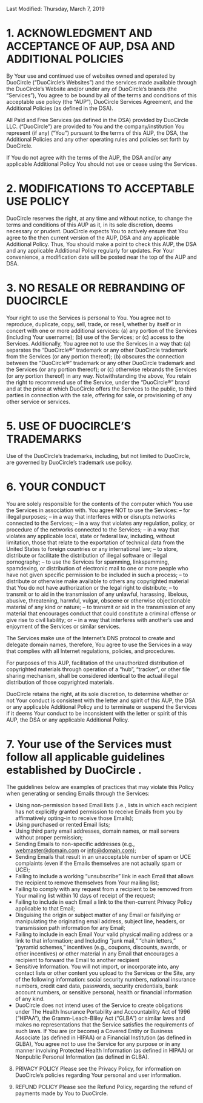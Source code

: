 Last Modified: Thursday, March 7, 2019

# 1. ACKNOWLEDGMENT AND ACCEPTANCE OF AUP, DSA AND ADDITIONAL POLICIES
By Your use and continued use of websites owned and operated by DuoCircle (“DuoCircle’s Websites”) and the services made available through the DuoCircle’s Website and/or under any of DuoCircle’s brands (the “Services”), You agree to be bound by all of the terms and conditions of this acceptable use policy (the “AUP”), DuoCircle Services Agreement, and the Additional Policies (as defined in the DSA).

All Paid and Free Services (as defined in the DSA) provided by DuoCircle LLC. (“DuoCircle”) are provided to You and the company/institution You represent (if any) (“You”) pursuant to the terms of this AUP, the DSA, the Additional Policies and any other operating rules and policies set forth by DuoCircle.

If You do not agree with the terms of the AUP, the DSA and/or any applicable Additional Policy You should not use or cease using the Services.

# 2. MODIFICATIONS TO ACCEPTABLE USE POLICY
DuoCircle reserves the right, at any time and without notice, to change the terms and conditions of this AUP as it, in its sole discretion, deems necessary or prudent. DuoCircle expects You to actively ensure that You agree to the then current version of the AUP, DSA and any applicable Additional Policy. Thus, You should make a point to check this AUP, the DSA and any applicable Additional Policy regularly for updates. For Your convenience, a modification date will be posted near the top of the AUP and DSA.

# 3. NO RESALE OR REBRANDING OF DUOCIRCLE
Your right to use the Services is personal to You. You agree not to reproduce, duplicate, copy, sell, trade, or resell, whether by itself or in concert with one or more additional services: (a) any portion of the Services (including Your username); (b) use of the Services; or (c) access to the Services. Additionally, You agree not to use the Services in a way that: (a) separates the “DuoCircle®” trademark or any other DuoCircle trademark from the Services (or any portion thereof); (b) obscures the connection between the “DuoCircle®” trademark or any other DuoCircle trademark and the Services (or any portion thereof); or (c) otherwise rebrands the Services (or any portion thereof) in any way. Notwithstanding the above, You retain the right to recommend use of the Service, under the “DuoCircle®” brand and at the price at which DuoCircle offers the Services to the public, to third parties in connection with the sale, offering for sale, or provisioning of any other service or services.

# 5. USE OF DUOCIRCLE’S TRADEMARKS
Use of the DuoCircle’s trademarks, including, but not limited to DuoCircle, are governed by DuoCircle’s trademark use policy.

# 6. YOUR CONDUCT
You are solely responsible for the contents of the computer which You use the Services in association with. You agree NOT to use the Services: – for illegal purposes; – in a way that interferes with or disrupts networks connected to the Services; – in a way that violates any regulation, policy, or procedure of the networks connected to the Services; – in a way that violates any applicable local, state or federal law, including, without limitation, those that relate to the exportation of technical data from the United States to foreign countries or any international law; – to store, distribute or facilitate the distribution of illegal software or illegal pornography; – to use the Services for spamming, linkspamming, spamdexing, or distribution of electronic mail to one or more people who have not given specific permission to be included in such a process; – to distribute or otherwise make available to others any copyrighted material that You do not have authorization or the legal right to distribute; – to transmit or to aid in the transmission of any unlawful, harassing, libelous, abusive, threatening, harmful, vulgar, obscene or otherwise objectionable material of any kind or nature; – to transmit or aid in the transmission of any material that encourages conduct that could constitute a criminal offense or give rise to civil liability; or – in a way that interferes with another’s use and enjoyment of the Services or similar services.

The Services make use of the Internet’s DNS protocol to create and delegate domain names, therefore, You agree to use the Services in a way that complies with all Internet regulations, policies, and procedures.

For purposes of this AUP, facilitation of the unauthorized distribution of copyrighted materials through operation of a “hub”, “tracker”, or other file sharing mechanism, shall be considered identical to the actual illegal distribution of those copyrighted materials.

DuoCircle retains the right, at its sole discretion, to determine whether or not Your conduct is consistent with the letter and spirit of this AUP, the DSA or any applicable Additional Policy and to terminate or suspend the Services if it deems Your conduct to be inconsistent with the letter or spirit of this AUP, the DSA or any applicable Additional Policy.

# 7. Your use of the Services must follow all applicable guidelines established by DuoCircle .

The guidelines below are examples of practices that may violate this Policy when generating or sending Emails through the Services:

- Using non-permission based Email lists (i.e., lists in which each recipient has not explicitly granted permission to receive Emails from you by affirmatively opting-in to receive those Emails);
- Using purchased or rented Email lists;
- Using third party email addresses, domain names, or mail servers without proper permission;
- Sending Emails to non-specific addresses (e.g., webmaster@domain.com or info@domain.com);
- Sending Emails that result in an unacceptable number of spam or UCE complaints (even if the Emails themselves are not actually spam or UCE);
- Failing to include a working “unsubscribe” link in each Email that allows the recipient to remove themselves from Your mailing list;
- Failing to comply with any request from a recipient to be removed from Your mailing list within 10 days of receipt of the request;
- Failing to include in each Email a link to the then-current Privacy Policy applicable to that Email;
-  Disguising the origin or subject matter of any Email or falsifying or manipulating the originating email address, subject line, headers, or transmission path information for any Email;
- Failing to include in each Email Your valid physical mailing address or a link to that information; and Including “junk mail,” “chain letters,” “pyramid schemes,” incentives (e.g., coupons, discounts, awards, or other incentives) or other material in any Email that encourages a recipient to forward the Email to another recipient
- Sensitive Information. You will not import, or incorporate into, any contact lists or other content you upload to the Services or the Site, any of the following information: social security numbers, national insurance numbers, credit card data, passwords, security credentials, bank account numbers, or sensitive personal, health or financial information of any kind.
-  DuoCircle does not intend uses of the Service to create obligations under The Health Insurance Portability and Accountability Act of 1996 (“HIPAA”), the Gramm-Leach-Bliley Act (“GLBA”) or similar laws and makes no representations that the Service satisfies the requirements of such laws. If You are (or become) a Covered Entity or Business Associate (as defined in HIPAA) or a Financial Institution (as defined in GLBA), You agree not to use the Service for any purpose or in any manner involving Protected Health Information (as defined in HIPAA) or Nonpublic Personal Information (as defined in GLBA).

8. PRIVACY POLICY
Please see the Privacy Policy, for information on DuoCircle’s policies regarding Your personal and user information.

9. REFUND POLICY
Please see the Refund Policy, regarding the refund of payments made by You to DuoCircle.